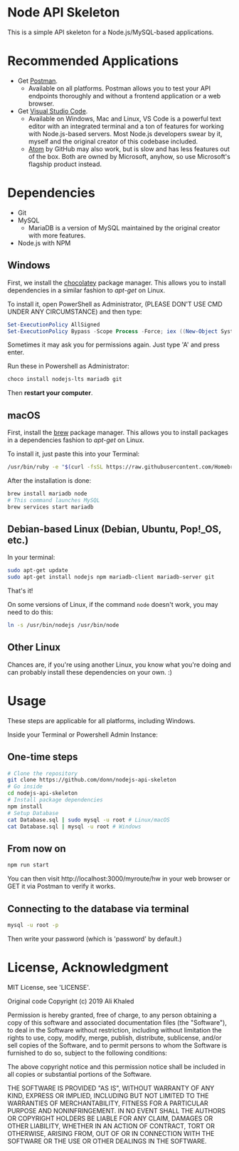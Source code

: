 # Node API Skeleton
This is a simple API skeleton for a Node.js/MySQL-based applications.

# Recommended Applications
* Get [Postman](https://www.getpostman.com/downloads/).
    * Available on all platforms. Postman allows you to test your API endpoints thoroughly and without a frontend application or a web browser.
* Get [Visual Studio Code](https://code.visualstudio.com).
    * Available on Windows, Mac and Linux, VS Code is a powerful text editor with an integrated terminal and a ton of features for working with Node.js-based servers. Most Node.js developers swear by it, myself and the original creator of this codebase included.
    * [Atom](https://atom.io) by GitHub may also work, but is slow and has less features out of the box. Both are owned by Microsoft, anyhow, so use Microsoft's flagship product instead.

# Dependencies
* Git
* MySQL
    * MariaDB is a version of MySQL maintained by the original creator with more features.
* Node.js with NPM

## Windows
First, we install the [chocolatey](https://chocolatey.org) package manager. This allows you to install dependencies in a similar fashion to *apt-get* on Linux.

To install it, open PowerShell as Administrator, (PLEASE DON'T USE CMD UNDER ANY CIRCUMSTANCE) and then type:
```powershell
Set-ExecutionPolicy AllSigned
Set-ExecutionPolicy Bypass -Scope Process -Force; iex ((New-Object System.Net.WebClient).DownloadString('https://chocolatey.org/install.ps1'))
```

Sometimes it may ask you for permissions again. Just type 'A' and press enter.

Run these in Powershell as Administrator:
```powershell
choco install nodejs-lts mariadb git
```

Then **restart your computer**.

## macOS
First, install the [brew](https://brew.sh) package manager. This allows you to install packages in a dependencies fashion to *apt-get* on Linux.

To install it, just paste this into your Terminal:
```bash
/usr/bin/ruby -e "$(curl -fsSL https://raw.githubusercontent.com/Homebrew/install/master/install)"
```

After the installation is done:

```bash
brew install mariadb node
# This command launches MySQL
brew services start mariadb
```

## Debian-based Linux (Debian, Ubuntu, Pop!_OS, etc.)
In your terminal:

```bash
sudo apt-get update
sudo apt-get install nodejs npm mariadb-client mariadb-server git
```

That's it!

On some versions of Linux, if the command `node` doesn't work, you may need to do this:

```bash
ln -s /usr/bin/nodejs /usr/bin/node
```

## Other Linux
Chances are, if you're using another Linux, you know what you're doing and can probably install these dependencies on your own. :)

# Usage
These steps are applicable for all platforms, including Windows.

Inside your Terminal or Powershell Admin Instance:
## One-time steps
```bash
# Clone the repository
git clone https://github.com/donn/nodejs-api-skeleton
# Go inside
cd nodejs-api-skeleton
# Install package dependencies
npm install
# Setup Database
cat Database.sql | sudo mysql -u root # Linux/macOS
cat Database.sql | mysql -u root # Windows
```
## From now on
```bash
npm run start
```

You can then visit http://localhost:3000/myroute/hw in your web browser or GET it via Postman to verify it works.

## Connecting to the database via terminal

```bash
mysql -u root -p
```

Then write your password (which is 'password' by default.)

# License, Acknowledgment
MIT License, see 'LICENSE'.

Original code Copyright (c) 2019 Ali Khaled

Permission is hereby granted, free of charge, to any person obtaining a copy
of this software and associated documentation files (the "Software"), to deal
in the Software without restriction, including without limitation the rights
to use, copy, modify, merge, publish, distribute, sublicense, and/or sell
copies of the Software, and to permit persons to whom the Software is
furnished to do so, subject to the following conditions:

The above copyright notice and this permission notice shall be included in all
copies or substantial portions of the Software.

THE SOFTWARE IS PROVIDED "AS IS", WITHOUT WARRANTY OF ANY KIND, EXPRESS OR
IMPLIED, INCLUDING BUT NOT LIMITED TO THE WARRANTIES OF MERCHANTABILITY,
FITNESS FOR A PARTICULAR PURPOSE AND NONINFRINGEMENT. IN NO EVENT SHALL THE
AUTHORS OR COPYRIGHT HOLDERS BE LIABLE FOR ANY CLAIM, DAMAGES OR OTHER
LIABILITY, WHETHER IN AN ACTION OF CONTRACT, TORT OR OTHERWISE, ARISING FROM,
OUT OF OR IN CONNECTION WITH THE SOFTWARE OR THE USE OR OTHER DEALINGS IN THE
SOFTWARE.

